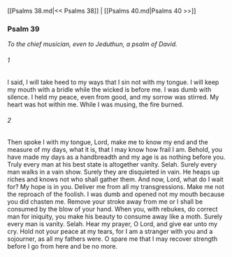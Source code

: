 [[Psalms 38.md|<< Psalms 38]]  |  [[Psalms 40.md|Psalms 40 >>]]

### Psalm 39

*To the chief musician, even to Jeduthun, a psalm of David.*

###### 1
I said, I will take heed to my ways that I sin not with my tongue. I will keep my mouth with a bridle while the wicked is before me. I was dumb with silence. I held my peace, even from good, and my sorrow was stirred. My heart was hot within me. While I was musing, the fire burned.

###### 2
Then spoke I with my tongue, Lord, make me to know my end and the measure of my days, what it is, that I may know how frail I am. Behold, you have made my days as a handbreadth and my age is as nothing before you. Truly every man at his best state is altogether vanity. Selah. Surely every man walks in a vain show. Surely they are disquieted in vain. He heaps up riches and knows not who shall gather them. And now, Lord, what do I wait for? My hope is in you. Deliver me from all my transgressions. Make me not the reproach of the foolish. I was dumb and opened not my mouth because you did chasten me. Remove your stroke away from me or I shall be consumed by the blow of your hand. When you, with rebukes, do correct man for iniquity, you make his beauty to consume away like a moth. Surely every man is vanity. Selah. Hear my prayer, O Lord, and give ear unto my cry. Hold not your peace at my tears, for I am a stranger with you and a sojourner, as all my fathers were. O spare me that I may recover strength before I go from here and be no more.